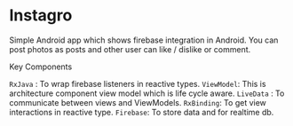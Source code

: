 # Instagro
Simple Android app which shows firebase integration in Android. You can post photos as posts and other user can like / dislike or comment.

Key Components

`RxJava` : To wrap firebase listeners in reactive types.
`ViewModel`: This is architecture component view model which is life cycle aware.
`LiveData` : To communicate between views and ViewModels.
`RxBinding`: To get view interactions in reactive type.
`Firebase`: To store data and for realtime db.
